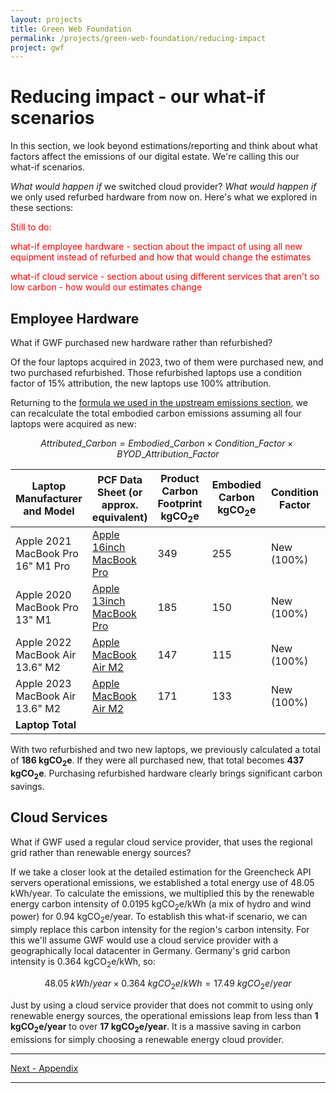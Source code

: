 ```yaml
---
layout: projects
title: Green Web Foundation
permalink: /projects/green-web-foundation/reducing-impact
project: gwf
---
```


# Reducing impact - our what-if scenarios

In this section, we look beyond estimations/reporting and think about what factors affect the emissions of our digital estate. We're calling this our what-if scenarios. 

*What would happen if* we switched cloud provider? *What would happen if* we only used refurbed hardware from now on. Here's what we explored in these sections:

<p style="color: red">Still to do:</p>

<p style="color: red">what-if employee hardware - section about the impact of using all new equipment instead of refurbed and how that would change the estimates</p>
<p style="color: red">what-if cloud service - section about using different services that aren't so low carbon - how would our estimates change</p>

## Employee Hardware

What if GWF purchased new hardware rather than refurbished?

Of the four laptops acquired in 2023, two of them were purchased new, and two purchased refurbished. Those refurbished laptops use a condition factor of 15% attribution, the new laptops use 100% attribution.

Returning to the [formula we used in the upstream emissions section](upstream#detailed-estimate-methodology), we can recalculate the total embodied carbon emissions assuming all four laptops were acquired as new:

$$ Attributed\_Carbon = Embodied\_Carbon \times Condition\_Factor \times BYOD\_Attribution\_Factor $$

| Laptop Manufacturer and Model | PCF Data Sheet (or approx. equivalent) | Product Carbon Footprint kgCO<sub>2</sub>e | Embodied Carbon kgCO<sub>2</sub>e | Condition Factor |  BYOD? | Attribution Factor | GWF Attributable kgCO<sub>2</sub>e |
| --- | --- | --- | --- | --- | --- | --- | --- |
| Apple 2021 MacBook Pro 16" M1 Pro | [Apple 16inch MacBook Pro](https://www.apple.com/environment/pdf/products/notebooks/16-inch_MacBook_Pro_PER_Oct2021.pdf) | 349 | 255 | New (100%) | Yes | 57% | 145 |
| Apple 2020 MacBook Pro 13" M1 | [Apple 13inch MacBook Pro](https://www.apple.com/environment/pdf/products/notebooks/13-inch_MacBookPro_PER_Nov2020.pdf) | 185 | 150 | New (100%) | No | 100% | 150 |
| Apple 2022 MacBook Air 13.6" M2 | [Apple MacBook Air M2](https://www.apple.com/environment/pdf/products/notebooks/M2_MacBook_Air_PER_June2022.pdf)| 147 | 115  | New (100%) | Yes | 57% | 66 |
| Apple 2023 MacBook Air 13.6" M2 | [Apple MacBook Air M2](https://www.apple.com/environment/pdf/products/notebooks/M2_MacBook_Air_PER_June2022.pdf)| 171 | 133  | New (100%) | Yes | 57% | 76 |
| **Laptop Total** | | | | | | | **437** |

With two refurbished and two new laptops, we previously calculated a total of **186 kgCO<sub>2</sub>e**. If they were all purchased new, that total becomes **437 kgCO<sub>2</sub>e**. Purchasing refurbished hardware clearly brings significant carbon savings.

## Cloud Services

What if GWF used a regular cloud service provider, that uses the regional grid rather than renewable energy sources?

If we take a closer look at the detailed estimation for the Greencheck API servers operational emissions, we established a total energy use of 48.05 kWh/year. To calculate the emissions, we multiplied this by the renewable energy carbon intensity of 0.0195 kgCO<sub>2</sub>e/kWh (a mix of hydro and wind power) for 0.94 kgCO<sub>2</sub>e/year. To establish this what-if scenario, we can simply replace this carbon intensity for the region's carbon intensity. For this we'll assume GWF would use a cloud service provider with a geographically local datacenter in Germany. Germany's grid carbon intensity is 0.364 kgCO<sub>2</sub>e/kWh, so:

$$ 48.05\ kWh/year \times 0.364\ kgCO_2e/kWh = 17.49\ kgCO_2e/year $$

Just by using a cloud service provider that does not commit to using only renewable energy sources, the operational emissions leap from less than **1 kgCO<sub>2</sub>e/year** to over **17 kgCO<sub>2</sub>e/year**. It is a massive saving in carbon emissions for simply choosing a renewable energy cloud provider.

---

[Next - Appendix](appendix)

---
